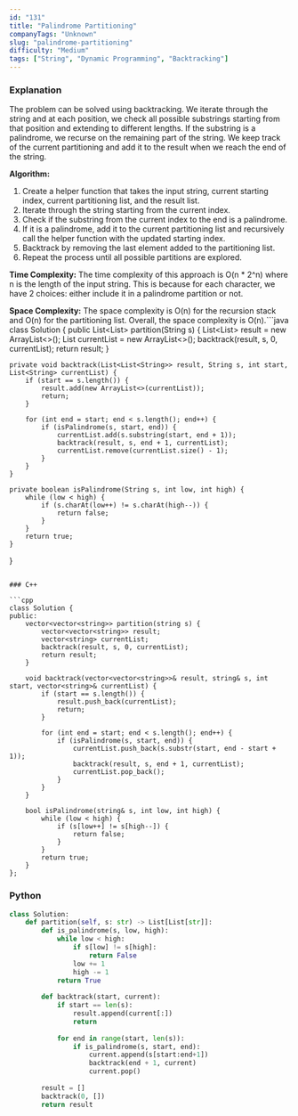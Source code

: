```yaml
---
id: "131"
title: "Palindrome Partitioning"
companyTags: "Unknown"
slug: "palindrome-partitioning"
difficulty: "Medium"
tags: ["String", "Dynamic Programming", "Backtracking"]
---
```


### Explanation

The problem can be solved using backtracking. We iterate through the string and at each position, we check all possible substrings starting from that position and extending to different lengths. If the substring is a palindrome, we recurse on the remaining part of the string. We keep track of the current partitioning and add it to the result when we reach the end of the string.

**Algorithm:**
1. Create a helper function that takes the input string, current starting index, current partitioning list, and the result list.
2. Iterate through the string starting from the current index.
3. Check if the substring from the current index to the end is a palindrome.
4. If it is a palindrome, add it to the current partitioning list and recursively call the helper function with the updated starting index.
5. Backtrack by removing the last element added to the partitioning list.
6. Repeat the process until all possible partitions are explored.

**Time Complexity:**
The time complexity of this approach is O(n * 2^n) where n is the length of the input string. This is because for each character, we have 2 choices: either include it in a palindrome partition or not.

**Space Complexity:**
The space complexity is O(n) for the recursion stack and O(n) for the partitioning list. Overall, the space complexity is O(n).```java
class Solution {
    public List<List<String>> partition(String s) {
        List<List<String>> result = new ArrayList<>();
        List<String> currentList = new ArrayList<>();
        backtrack(result, s, 0, currentList);
        return result;
    }
    
    private void backtrack(List<List<String>> result, String s, int start, List<String> currentList) {
        if (start == s.length()) {
            result.add(new ArrayList<>(currentList));
            return;
        }
        
        for (int end = start; end < s.length(); end++) {
            if (isPalindrome(s, start, end)) {
                currentList.add(s.substring(start, end + 1));
                backtrack(result, s, end + 1, currentList);
                currentList.remove(currentList.size() - 1);
            }
        }
    }
    
    private boolean isPalindrome(String s, int low, int high) {
        while (low < high) {
            if (s.charAt(low++) != s.charAt(high--)) {
                return false;
            }
        }
        return true;
    }
}
```

### C++

```cpp
class Solution {
public:
    vector<vector<string>> partition(string s) {
        vector<vector<string>> result;
        vector<string> currentList;
        backtrack(result, s, 0, currentList);
        return result;
    }
    
    void backtrack(vector<vector<string>>& result, string& s, int start, vector<string>& currentList) {
        if (start == s.length()) {
            result.push_back(currentList);
            return;
        }
        
        for (int end = start; end < s.length(); end++) {
            if (isPalindrome(s, start, end)) {
                currentList.push_back(s.substr(start, end - start + 1));
                backtrack(result, s, end + 1, currentList);
                currentList.pop_back();
            }
        }
    }
    
    bool isPalindrome(string& s, int low, int high) {
        while (low < high) {
            if (s[low++] != s[high--]) {
                return false;
            }
        }
        return true;
    }
};
```

### Python

```python
class Solution:
    def partition(self, s: str) -> List[List[str]]:
        def is_palindrome(s, low, high):
            while low < high:
                if s[low] != s[high]:
                    return False
                low += 1
                high -= 1
            return True
        
        def backtrack(start, current):
            if start == len(s):
                result.append(current[:])
                return
            
            for end in range(start, len(s)):
                if is_palindrome(s, start, end):
                    current.append(s[start:end+1])
                    backtrack(end + 1, current)
                    current.pop()
        
        result = []
        backtrack(0, [])
        return result
```